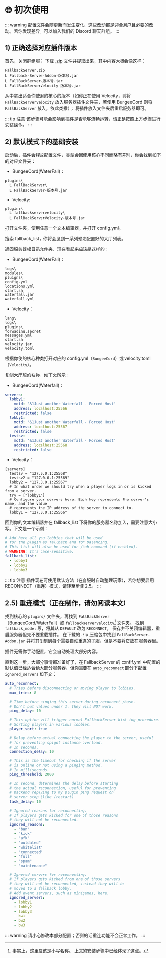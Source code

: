 # 🌐 初次使用

::: warning
配置文件会随更新而发生变化，这些改动都是迎合用户且必要的改动。若你发现差异，可以加入我们的 Discord 聊天群组。
:::

## 1) 正确选择对应插件版本

首先，关闭群组服；
下载 [.zip](https://www.spigotmc.org/resources/86398/) 文件并提取出来，其中内容大概会像这样：
```
FallbackServer.zip
L Fallback-Server-Addon-版本号.jar
L FallBackServer-版本号.jar
L FallBackServerVelocity-版本号.jar
```
从中拿出适合你使用的核心的版本（如你正在使用 Velocity，则将 `FallBackServerVelocity` 放入服务器插件文件夹，若使用 BungeeCord 则将 `FallBackServer` 放入，依此类推）；
将插件放入文件夹后重启服务器即可。

::: tip 注意
该步骤可能会影响到插件是否能够流畅运转，请正确按照上方步骤进行安装操作。
:::

## 2) 默认模式下的基础安装

启动后，插件会释放配置文件，类型会因使用核心不同而略有差别，你会找到如下的对应文件夹：

- BungeeCord(WaterFall)：
```
plugins\
  L FallBackServer\
  L FallBackServer-版本号.jar
```
- Velocity:
```
plugins\
  L fallbackservervelocity\
  L FallBackServerVelocity-版本号.jar
```
打开文件夹，使用任意一个文本编辑器，并打开 config.yml。

搜索 fallback_list，你将会见到一系列预先配置好的大厅列表。

返回服务器根目录文件夹，现在看起来应该是这样的：
- BungeeCord(WaterFall)：
```
logs\
modules\
pluigns\
config.yml
locations.yml
start.sh
waterfall.jar
waterfall.yml
```
- Velocity：
```
lang\
logs\
plugins\
forwading.secret
messages.yml
start.sh
velocity.jar
velocity.toml
```

根据你使的核心种类打开对应的 config.yml（`BungeeCord`）或 velocity.toml（`Velocity`）。

复制大厅服的名称，如下文所示：
- BungeeCord(Waterfall)：
```YAML
servers:
  lobby1:
    motd: '&1Just another Waterfall - Forced Host'
    address: localhost:25566
    restricted: false
  lobby2:
    motd: '&1Just another Waterfall - Forced Host'
    address: localhost:25567
    restricted: false
  testsv:
    motd: '&1Just another Waterfall - Forced Host'
    address: localhost:25568
    restricted: false
```
- Velocity：

<!--
  这段内容需要改进：
  原因：Shiki 不支持渲染 HOCON 格式
-->

```
[servers]
  testsv = "127.0.0.1:25568"
  testsv2 = "127.0.0.1:25569"
  lobby2 = "127.0.0.1:25567"
  # In what order we should try when a player logs in or is kicked from a server.
  try = ["lobby1"]
  # Configure your servers here. Each key represents the server's name, and the value
  # represents the IP address of the server to connect to.
  lobby1 = "127.0.0.1:25566"
```

回到你的文本编辑器并在 fallback_list 下将你的服务器名称加入，需要注意大小写。下文是一个示例：
```YAML
# Add here all you lobbies that will be used
# for the plugin as fallback and for balancing.
# This list will also be used for /hub command (if enabled).
# WARNING: It's case-sensitive.
fallback_list:
  - lobby1
  - lobby2
  - lobby3
```
::: tip 注意
插件现在可使用默认方法（在崩服时自动整理玩家），若你想要启用 RECONNECT（重连）模式，请转至步骤 2.5。
:::

## 2.5) 重连模式（正在制作，请勿阅读本文）
找到核心的 `plugins/` 文件夹，再找到 `FallBackServer`（BungeeCord/WaterFall）或 `fallbackservervelocity`[^1] 文件夹。
找到 `fallback_mode:` 项，将其从 `DEFAULT` 改为 `RECONNECT`。
保存并不关闭编辑器，重启服务器但先不要重载插件。
在下载的 .zip 压缩包中找到 `FallBackServer-Addon.jar` 并将其复制到每个需要自动重连的子服，但是不要将它放在服务器里。

插件无需你手动配置，它会自动处理大部分内容。

直到这一步，大部分事情都准备好了，在 FallbackServer 的 confif.yml 中配置的默认值已经适合绝大部分服务器，但你需要在 `auto_reconnect` 部分下配置 `ignored_servers` 如下文：
```YAML
auto_reconnect:
  # Tries before disconnecting or moving player to lobbies.
  max_tries: 8

  # Time before pinging this server during reconnect phase.
  # Don't put values under 1, they will NOT work.
  ping_delay: 10

  # This option will trigger normal FallbackServer kick ing procedure.
  # Sorting players in various lobbies.
  player_sort: true

  # Delay before actual connecting the player to the server, useful
  # for preventing spigot instance overload.
  # In seconds.
  connection_delay: 10

  # This is the timeout for checking if the server
  # is online or not using a pinging method.
  # In milliseconds.
  ping_threshold: 2000

  # In second, determines the delay before starting
  # the actual reconnection, useful for preventing
  # backend replying to my plugin ping request on
  # server stop (like /restart)
  task_delay: 10

  # Ignored reasons for reconnecting.
  # If players gets kicked for one of those reasons
  # they will not be reconnected.
  ignored_reasons:
    - "ban"
    - "kick"
    - "afk"
    - "outdated"
    - "whitelist"
    - "connected"
    - "full"
    - "spam"
    - "maintenance"

  # Ignored servers for reconnecting.
  # If players gets kicked from one of those servers
  # they will not be reconnected, instead they will be
  # moved to a fallback lobby.
  # Add event servers, such as minigames, here.
  ignored_servers:
    - lobby1
    - lobby2
    - lobby3
    - bw1
    - bw2
    - bw3
```
::: warning
请小心修改本部分配置；否则的话重连功能不会正常工作。
:::

[^1]:
    事实上，这里应该是小写名称。
    上文的安装步骤中已经体现了这点。